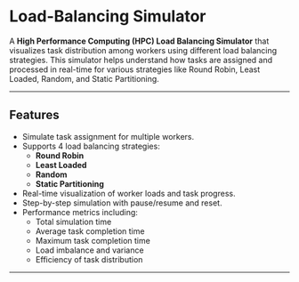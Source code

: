 # Load-Balancing Simulator

A **High Performance Computing (HPC) Load Balancing Simulator** that visualizes task distribution among workers using different load balancing strategies. This simulator helps understand how tasks are assigned and processed in real-time for various strategies like Round Robin, Least Loaded, Random, and Static Partitioning.

---

## Features

- Simulate task assignment for multiple workers.
- Supports 4 load balancing strategies:
  - **Round Robin**
  - **Least Loaded**
  - **Random**
  - **Static Partitioning**
- Real-time visualization of worker loads and task progress.
- Step-by-step simulation with pause/resume and reset.
- Performance metrics including:
  - Total simulation time
  - Average task completion time
  - Maximum task completion time
  - Load imbalance and variance
  - Efficiency of task distribution

---
